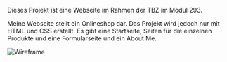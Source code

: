 Dieses Projekt ist eine Webseite im Rahmen der TBZ im Modul 293.

Meine Webseite stellt ein Onlineshop dar. Das Projekt wird jedoch nur mit HTML und CSS erstellt. Es gibt eine Startseite, Seiten für die einzelnen Produkte und eine Formularseite und ein About Me.

![Wireframe](/Templates/wireframe.drawio.png)
